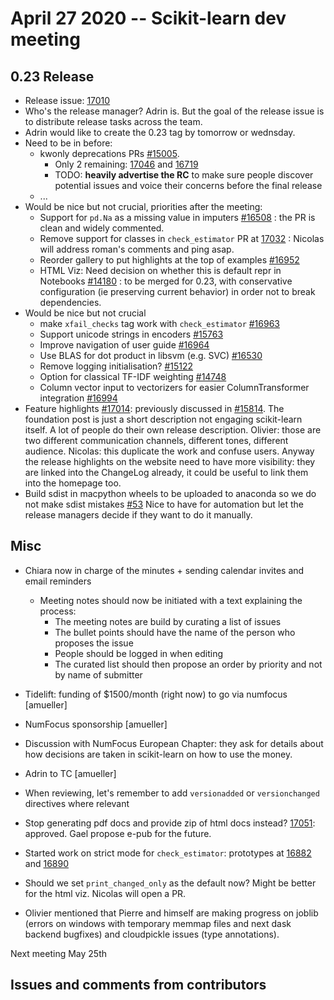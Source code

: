 # April 27 2020 -- Scikit-learn dev meeting

## 0.23 Release
- Release issue: [17010](https://github.com/scikit-learn/scikit-learn/issues/17010)
- Who's the release manager? Adrin is. But the goal of the release issue is to  distribute release tasks across the team.
- Adrin would like to create the 0.23 tag by tomorrow or wednsday.
- Need to be in before:
    -  kwonly deprecations PRs [#15005](https://github.com/scikit-learn/scikit-learn/issues/15005).
        -  Only 2 remaining: [17046](https://github.com/scikit-learn/scikit-learn/pull/17046) and [16719](https://github.com/scikit-learn/scikit-learn/pull/16719) 
        -   TODO: **heavily advertise the RC** to make sure people discover potential issues and voice their concerns before the final release 
    -  ...
- Would be nice but not crucial, priorities after the meeting:
    - Support for `pd.Na` as a missing value in imputers [#16508](https://github.com/scikit-learn/scikit-learn/pull/16508) : the PR is clean and widely commented.
    - Remove support for classes in `check_estimator` PR at [17032](https://github.com/scikit-learn/scikit-learn/pull/17032) : Nicolas will address roman's comments and ping asap.
    - Reorder gallery to put highlights at the top of examples [#16952](https://github.com/scikit-learn/scikit-learn/pull/16952)
    - HTML Viz: Need decision on whether this is default repr in Notebooks [#14180](https://github.com/scikit-learn/scikit-learn/pull/14180) : to be merged for 0.23, with conservative configuration (ie preserving current behavior) in order not to break dependencies.
- Would be nice but not crucial
    - make `xfail_checks` tag work with `check_estimator` [#16963](https://github.com/scikit-learn/scikit-learn/pull/16963)
    - Support unicode strings in encoders [#15763](https://github.com/scikit-learn/scikit-learn/pull/15763)
    - Improve navigation of user guide [#16964](https://github.com/scikit-learn/scikit-learn/pull/16964)
    - Use BLAS for dot product in libsvm (e.g. SVC) [#16530](https://github.com/scikit-learn/scikit-learn/pull/16530)
    - Remove logging initialisation? [#15122](https://github.com/scikit-learn/scikit-learn/issues/15122)
    - Option for classical TF-IDF weighting  [#14748](https://github.com/scikit-learn/scikit-learn/pull/14748)
    - Column vector input to vectorizers for easier ColumnTransformer integration [#16994](https://github.com/scikit-learn/scikit-learn/pull/16994)
- Feature highlights [#17014](https://github.com/scikit-learn/scikit-learn/issues/17014): previously discussed in [#15814](https://github.com/scikit-learn/scikit-learn/issues/15814). The foundation post is just a short description not engaging scikit-learn itself. A lot of people do their own release description. Olivier: those are two different communication channels, different tones, different audience. Nicolas: this duplicate the work and confuse users. Anyway the release highlights on the website need to have more visibility: they are linked into the ChangeLog already, it could be useful to link them into the homepage too.
- Build sdist in macpython wheels to be uploaded to anaconda so we do not make sdist mistakes [#53](https://github.com/MacPython/scikit-learn-wheels/pull/53) Nice to have for automation but let the release managers decide if they want to do it manually.

## Misc

- Chiara now in charge of the minutes + sending calendar invites and email reminders
    - Meeting notes should now be initiated with a text explaining the process:
        - The meeting notes are build by curating a list of issues
        - The bullet points should have the name of the person who proposes the issue
        - People should be logged in when editing
        - The curated list should then propose an order by priority and not by  name of submitter
- Tidelift: funding of $1500/month (right now) to go via numfocus [amueller]
- NumFocus sponsorship [amueller]
- Discussion with NumFocus European Chapter: they ask for details about how decisions are taken in scikit-learn on how to use the money.
- Adrin to TC [amueller]
- When reviewing, let's remember to add `versionadded` or `versionchanged` directives where relevant
- Stop generating pdf docs and provide zip of html docs instead? [17051](https://github.com/scikit-learn/scikit-learn/issues/17051): approved. Gael propose e-pub for the future.
- Started work on strict mode for `check_estimator`: prototypes at [16882](https://github.com/scikit-learn/scikit-learn/pull/16882) and [16890](https://github.com/scikit-learn/scikit-learn/pull/16890)
- Should we set `print_changed_only` as the default now? Might be better for the html viz. Nicolas will open a PR.

- Olivier mentioned that Pierre and himself are making progress on joblib (errors on windows with temporary memmap files and next dask backend bugfixes) and cloudpickle issues (type annotations).

Next meeting May 25th 


## Issues and comments from contributors
